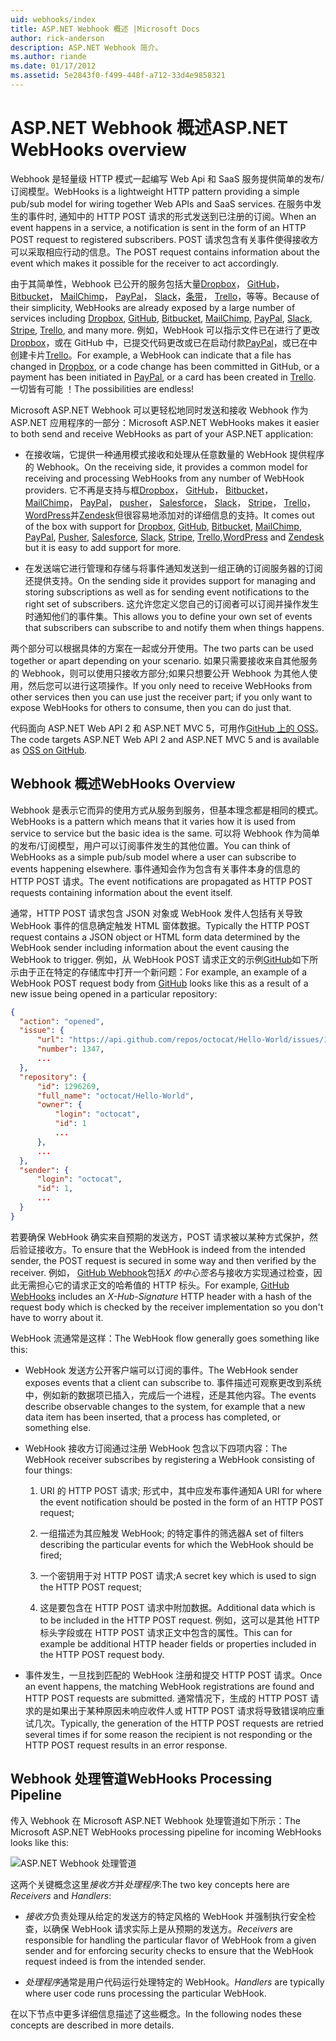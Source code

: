 ```yaml
---
uid: webhooks/index
title: ASP.NET Webhook 概述 |Microsoft Docs
author: rick-anderson
description: ASP.NET Webhook 简介。
ms.author: riande
ms.date: 01/17/2012
ms.assetid: 5e2843f0-f499-448f-a712-33d4e9858321
---
```

# <a name="aspnet-webhooks-overview"></a><span data-ttu-id="1cc5b-103">ASP.NET Webhook 概述</span><span class="sxs-lookup"><span data-stu-id="1cc5b-103">ASP.NET WebHooks overview</span></span>

<span data-ttu-id="1cc5b-104">Webhook 是轻量级 HTTP 模式一起编写 Web Api 和 SaaS 服务提供简单的发布/订阅模型。</span><span class="sxs-lookup"><span data-stu-id="1cc5b-104">WebHooks is a lightweight HTTP pattern providing a simple pub/sub model for wiring together Web APIs and SaaS services.</span></span> <span data-ttu-id="1cc5b-105">在服务中发生的事件时, 通知中的 HTTP POST 请求的形式发送到已注册的订阅。</span><span class="sxs-lookup"><span data-stu-id="1cc5b-105">When an event happens in a service, a notification is sent in the form of an HTTP POST request to registered subscribers.</span></span> <span data-ttu-id="1cc5b-106">POST 请求包含有关事件使得接收方可以采取相应行动的信息。</span><span class="sxs-lookup"><span data-stu-id="1cc5b-106">The POST request contains information about the event which makes it possible for the receiver to act accordingly.</span></span>

<span data-ttu-id="1cc5b-107">由于其简单性，Webhook 已公开的服务包括大量[Dropbox](http://dropbox.com/)， [GitHub](http://www.github.com/)， [Bitbucket](https://bitbucket.org/)， [MailChimp](http://www.mailchimp.com/)， [PayPal](http://www.paypal.com/)， [Slack](http://www.slack.com)，[条带](http://www.stripe.com)， [Trello](http://www.trello.com/)，等等。</span><span class="sxs-lookup"><span data-stu-id="1cc5b-107">Because of their simplicity, WebHooks are already exposed by a large number of services including [Dropbox](http://dropbox.com/), [GitHub](http://www.github.com/), [Bitbucket](https://bitbucket.org/), [MailChimp](http://www.mailchimp.com/), [PayPal](http://www.paypal.com/), [Slack](http://www.slack.com), [Stripe](http://www.stripe.com), [Trello](http://www.trello.com/), and many more.</span></span> <span data-ttu-id="1cc5b-108">例如，WebHook 可以指示文件已在进行了更改[Dropbox](http://dropbox.com/)，或在 GitHub 中，已提交代码更改或已在启动付款[PayPal](http://www.paypal.com/)，或已在中创建卡片[Trello](http://www.trello.com/)。</span><span class="sxs-lookup"><span data-stu-id="1cc5b-108">For example, a WebHook can indicate that a file has changed in [Dropbox](http://dropbox.com/), or a code change has been committed in GitHub, or a payment has been initiated in [PayPal](http://www.paypal.com/), or a card has been created in [Trello](http://www.trello.com/).</span></span> <span data-ttu-id="1cc5b-109">一切皆有可能 ！</span><span class="sxs-lookup"><span data-stu-id="1cc5b-109">The possibilities are endless!</span></span>

<span data-ttu-id="1cc5b-110">Microsoft ASP.NET Webhook 可以更轻松地同时发送和接收 Webhook 作为 ASP.NET 应用程序的一部分：</span><span class="sxs-lookup"><span data-stu-id="1cc5b-110">Microsoft ASP.NET WebHooks makes it easier to both send and receive WebHooks as part of your ASP.NET application:</span></span>

* <span data-ttu-id="1cc5b-111">在接收端，它提供一种通用模式接收和处理从任意数量的 WebHook 提供程序的 Webhook。</span><span class="sxs-lookup"><span data-stu-id="1cc5b-111">On the receiving side, it provides a common model for receiving and processing WebHooks from any number of WebHook providers.</span></span> <span data-ttu-id="1cc5b-112">它不再是支持与框[Dropbox](http://dropbox.com/)， [GitHub](http://www.github.com/)， [Bitbucket](https://bitbucket.org/)， [MailChimp](http://www.mailchimp.com/)， [PayPal](http://www.paypal.com/)， [pusher](http://www.pusher.com)， [Salesforce](http://www.salesforce.com)， [Slack](http://www.slack.com)， [Stripe](http://www.stripe.com)， [Trello](http://www.trello.com/)，[WordPress](http://www.wordpress.com)并[Zendesk](https://www.zendesk.com/)但很容易地添加对的详细信息的支持。</span><span class="sxs-lookup"><span data-stu-id="1cc5b-112">It comes out of the box with support for [Dropbox](http://dropbox.com/), [GitHub](http://www.github.com/), [Bitbucket](https://bitbucket.org/), [MailChimp](http://www.mailchimp.com/), [PayPal](http://www.paypal.com/), [Pusher](http://www.pusher.com), [Salesforce](http://www.salesforce.com), [Slack](http://www.slack.com), [Stripe](http://www.stripe.com), [Trello](http://www.trello.com/),[WordPress](http://www.wordpress.com) and [Zendesk](https://www.zendesk.com/) but it is easy to add support for more.</span></span>

* <span data-ttu-id="1cc5b-113">在发送端它进行管理和存储与将事件通知发送到一组正确的订阅服务器的订阅还提供支持。</span><span class="sxs-lookup"><span data-stu-id="1cc5b-113">On the sending side it provides support for managing and storing subscriptions as well as for sending event notifications to the right set of subscribers.</span></span> <span data-ttu-id="1cc5b-114">这允许您定义您自己的订阅者可以订阅并操作发生时通知他们的事件集。</span><span class="sxs-lookup"><span data-stu-id="1cc5b-114">This allows you to define your own set of events that subscribers can subscribe to and notify them when things happens.</span></span>

<span data-ttu-id="1cc5b-115">两个部分可以根据具体的方案在一起或分开使用。</span><span class="sxs-lookup"><span data-stu-id="1cc5b-115">The two parts can be used together or apart depending on your scenario.</span></span> <span data-ttu-id="1cc5b-116">如果只需要接收来自其他服务的 Webhook，则可以使用只接收方部分;如果只想要公开 Webhook 为其他人使用，然后您可以进行这项操作。</span><span class="sxs-lookup"><span data-stu-id="1cc5b-116">If you only need to receive WebHooks from other services then you can use just the receiver part; if you only want to expose WebHooks for others to consume, then you can do just that.</span></span>

<span data-ttu-id="1cc5b-117">代码面向 ASP.NET Web API 2 和 ASP.NET MVC 5，可用作[GitHub 上的 OSS](https://github.com/aspnet/WebHooks)。</span><span class="sxs-lookup"><span data-stu-id="1cc5b-117">The code targets ASP.NET Web API 2 and ASP.NET MVC 5 and is available as [OSS on GitHub](https://github.com/aspnet/WebHooks).</span></span>

## <a name="webhooks-overview"></a><span data-ttu-id="1cc5b-118">Webhook 概述</span><span class="sxs-lookup"><span data-stu-id="1cc5b-118">WebHooks Overview</span></span>

<span data-ttu-id="1cc5b-119">Webhook 是表示它而异的使用方式从服务到服务，但基本理念都是相同的模式。</span><span class="sxs-lookup"><span data-stu-id="1cc5b-119">WebHooks is a pattern which means that it varies how it is used from service to service but the basic idea is the same.</span></span> <span data-ttu-id="1cc5b-120">可以将 Webhook 作为简单的发布/订阅模型，用户可以订阅事件发生的其他位置。</span><span class="sxs-lookup"><span data-stu-id="1cc5b-120">You can think of WebHooks as a simple pub/sub model where a user can subscribe to events happening elsewhere.</span></span> <span data-ttu-id="1cc5b-121">事件通知会作为包含有关事件本身的信息的 HTTP POST 请求。</span><span class="sxs-lookup"><span data-stu-id="1cc5b-121">The event notifications are propagated as HTTP POST requests containing information about the event itself.</span></span>

<span data-ttu-id="1cc5b-122">通常，HTTP POST 请求包含 JSON 对象或 WebHook 发件人包括有关导致 WebHook 事件的信息确定触发 HTML 窗体数据。</span><span class="sxs-lookup"><span data-stu-id="1cc5b-122">Typically the HTTP POST request contains a JSON object or HTML form data determined by the WebHook sender including information about the event causing the WebHook to trigger.</span></span> <span data-ttu-id="1cc5b-123">例如，从 WebHook POST 请求正文的示例[GitHub](http://www.github.com/)如下所示由于正在特定的存储库中打开一个新问题：</span><span class="sxs-lookup"><span data-stu-id="1cc5b-123">For example, an example of a WebHook POST request body from [GitHub](http://www.github.com/) looks like this as a result of a new issue being opened in a particular repository:</span></span>

```json
{
  "action": "opened",
  "issue": {
      "url": "https://api.github.com/repos/octocat/Hello-World/issues/1347",
      "number": 1347,
      ...
  },
  "repository": {
      "id": 1296269,
      "full_name": "octocat/Hello-World",
      "owner": {
          "login": "octocat",
          "id": 1
          ...
      },
      ...
  },
  "sender": {
      "login": "octocat",
      "id": 1,
      ...
  }
}
```

<span data-ttu-id="1cc5b-124">若要确保 WebHook 确实来自预期的发送方，POST 请求被以某种方式保护，然后验证接收方。</span><span class="sxs-lookup"><span data-stu-id="1cc5b-124">To ensure that the WebHook is indeed from the intended sender, the POST request is secured in some way and then verified by the receiver.</span></span> <span data-ttu-id="1cc5b-125">例如， [GitHub Webhook](https://developer.github.com/webhooks/)包括*X 的中心签名*与接收方实现通过检查，因此无需担心它的请求正文的哈希值的 HTTP 标头。</span><span class="sxs-lookup"><span data-stu-id="1cc5b-125">For example, [GitHub WebHooks](https://developer.github.com/webhooks/) includes an *X-Hub-Signature* HTTP header with a hash of the request body which is checked by the receiver implementation so you don't have to worry about it.</span></span>

<span data-ttu-id="1cc5b-126">WebHook 流通常是这样：</span><span class="sxs-lookup"><span data-stu-id="1cc5b-126">The WebHook flow generally goes something like this:</span></span>

* <span data-ttu-id="1cc5b-127">WebHook 发送方公开客户端可以订阅的事件。</span><span class="sxs-lookup"><span data-stu-id="1cc5b-127">The WebHook sender exposes events that a client can subscribe to.</span></span> <span data-ttu-id="1cc5b-128">事件描述可观察更改到系统中，例如新的数据项已插入，完成后一个进程，还是其他内容。</span><span class="sxs-lookup"><span data-stu-id="1cc5b-128">The events describe observable changes to the system, for example that a new data item has been inserted, that a process has completed, or something else.</span></span>

* <span data-ttu-id="1cc5b-129">WebHook 接收方订阅通过注册 WebHook 包含以下四项内容：</span><span class="sxs-lookup"><span data-stu-id="1cc5b-129">The WebHook receiver subscribes by registering a WebHook consisting of four things:</span></span>

     1. <span data-ttu-id="1cc5b-130">URI 的 HTTP POST 请求; 形式中，其中应发布事件通知</span><span class="sxs-lookup"><span data-stu-id="1cc5b-130">A URI for where the event notification should be posted in the form of an HTTP POST request;</span></span>

     2. <span data-ttu-id="1cc5b-131">一组描述为其应触发 WebHook; 的特定事件的筛选器</span><span class="sxs-lookup"><span data-stu-id="1cc5b-131">A set of filters describing the particular events for which the WebHook should be fired;</span></span>

     3. <span data-ttu-id="1cc5b-132">一个密钥用于对 HTTP POST 请求;</span><span class="sxs-lookup"><span data-stu-id="1cc5b-132">A secret key which is used to sign the HTTP POST request;</span></span>

     4. <span data-ttu-id="1cc5b-133">这是要包含在 HTTP POST 请求中附加数据。</span><span class="sxs-lookup"><span data-stu-id="1cc5b-133">Additional data which is to be included in the HTTP POST request.</span></span> <span data-ttu-id="1cc5b-134">例如，这可以是其他 HTTP 标头字段或在 HTTP POST 请求正文中包含的属性。</span><span class="sxs-lookup"><span data-stu-id="1cc5b-134">This can for example be additional HTTP header fields or properties included in the HTTP POST request body.</span></span>

* <span data-ttu-id="1cc5b-135">事件发生，一旦找到匹配的 WebHook 注册和提交 HTTP POST 请求。</span><span class="sxs-lookup"><span data-stu-id="1cc5b-135">Once an event happens, the matching WebHook registrations are found and HTTP POST requests are submitted.</span></span> <span data-ttu-id="1cc5b-136">通常情况下，生成的 HTTP POST 请求的是如果出于某种原因未响应收件人或 HTTP POST 请求将导致错误响应重试几次。</span><span class="sxs-lookup"><span data-stu-id="1cc5b-136">Typically, the generation of the HTTP POST requests are retried several times if for some reason the recipient is not responding or the HTTP POST request results in an error response.</span></span>

## <a name="webhooks-processing-pipeline"></a><span data-ttu-id="1cc5b-137">Webhook 处理管道</span><span class="sxs-lookup"><span data-stu-id="1cc5b-137">WebHooks Processing Pipeline</span></span>

<span data-ttu-id="1cc5b-138">传入 Webhook 在 Microsoft ASP.NET Webhook 处理管道如下所示：</span><span class="sxs-lookup"><span data-stu-id="1cc5b-138">The Microsoft ASP.NET WebHooks processing pipeline for incoming WebHooks looks like this:</span></span>

![ASP.NET Webhook 处理管道](_static/WebHookReceivers.png)

<span data-ttu-id="1cc5b-140">这两个关键概念这里*接收方*并*处理程序*:</span><span class="sxs-lookup"><span data-stu-id="1cc5b-140">The two key concepts here are *Receivers* and *Handlers*:</span></span>

* <span data-ttu-id="1cc5b-141">*接收方*负责处理从给定的发送方的特定风格的 WebHook 并强制执行安全检查，以确保 WebHook 请求实际上是从预期的发送方。</span><span class="sxs-lookup"><span data-stu-id="1cc5b-141">*Receivers* are responsible for handling the particular flavor of WebHook from a given sender and for enforcing security checks to ensure that the WebHook request indeed is from the intended sender.</span></span>

* <span data-ttu-id="1cc5b-142">*处理程序*通常是用户代码运行处理特定的 WebHook。</span><span class="sxs-lookup"><span data-stu-id="1cc5b-142">*Handlers* are typically where user code runs processing the particular WebHook.</span></span>

<span data-ttu-id="1cc5b-143">在以下节点中更多详细信息描述了这些概念。</span><span class="sxs-lookup"><span data-stu-id="1cc5b-143">In the following nodes these concepts are described in more details.</span></span>
